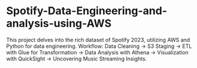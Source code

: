 # Spotify-Data-Engineering-and-analysis-using-AWS
This project delves into the rich dataset of Spotify 2023, utilizing AWS and Python for data engineering. Workflow: Data Cleaning -> S3 Staging -> ETL with Glue for Transformation -> Data Analysis with Athena -> Visualization with QuickSight -> Uncovering Music Streaming Insights.
